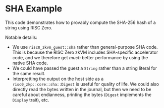 # SHA Example

This code demonstrates how to provably compute the SHA-256 hash of a string using RISC Zero.

Notable details:
* We use `risc0_zkvm_guest::sha` rather than general-purpose SHA code. This is because the RISC Zero zkVM includes SHA-specific accelerator code, and we therefore get _much_ better performance by using the native SHA code.
* We could have passed the guest a `String` rather than a string literal for the same result.
* Interpretting the output on the host side as a `risc0_zkp::core::sha::Digest` is useful for quality of life. We could also directly read the bytes written in the journal, but then we need to be careful about endianness, printing the bytes (`Digest` implements the `Display` trait), etc.
